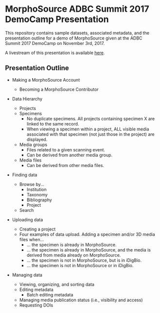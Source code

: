 # MorphoSource ADBC Summit 2017 DemoCamp Presentation

This repository contains sample datasets, associated metadata, and the presentation outline for a demo of MorphoSource given at the ADBC Summit 2017 DemoCamp on November 3rd, 2017. 

A livestream of this presentation is available [here](http://idigbio.adobeconnect.com/pxijtqf9cff1/).

## Presentation Outline

* Making a MorphoSource Account
  * Becoming a MorphoSource Contributor
  
* Data Hierarchy
  * Projects
  * Specimens
    * No duplicate specimens. All projects containing specimen X are linked to the same record. 
    * When viewing a specimen within a project, ALL visible media associated with that specimen (not just those in the project) are displayed.
  * Media groups
    * Files related to a given scanning event.
    * Can be derived from another media group. 
  * Media files
    * Can be derived from other media files. 

* Finding data 
  * Browse by...
    * Institution
    * Taxonomy
    * Bibliography
    * Project
  * Search
  
* Uploading data
  * Creating a project
  * Four examples of data upload. Adding a specimen and/or 3D media files when...
    * ... the specimen is already in MorphoSource.
    * ... the specimen is already in MorphoSource, and the media is derived from media already on MorphoSource. 
    * ... the specimen is not in MorphoSource, but is in iDigBio. 
    * ... the specimen is not in MorphoSource or in iDigBio. 
    
* Managing data
  * Viewing, organizing, and sorting data
  * Editing metadata
    * Batch editing metadata
  * Managing media publication status (i.e., visibility and access)
  * Requesting DOIs
